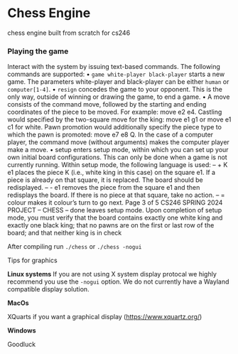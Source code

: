 # Chess Engine
chess engine built from scratch for cs246

### Playing the game
Interact with the system by issuing text-based commands. The following commands are supported:
• `game white-player black-player` starts a new game. The parameters white-player and black-player
can be either `human` or `computer[1-4]`.
• `resign` concedes the game to your opponent. This is the only way, outside of winning or drawing the game, to end a
game.
• A move consists of the command move, followed by the starting and ending coordinates of the piece to be moved. For
example: move e2 e4. Castling would specified by the two-square move for the king: move e1 g1 or move e1
c1 for white. Pawn promotion would additionally specify the piece type to which the pawn is promoted: move e7
e8 Q. In the case of a computer player, the command move (without arguments) makes the computer player make a
move.
• setup enters setup mode, within which you can set up your own initial board configurations. This can only be done
when a game is not currently running. Within setup mode, the following language is used:
– + K e1 places the piece K (i.e., white king in this case) on the square e1. If a piece is already on that square, it
is replaced. The board should be redisplayed.
– - e1 removes the piece from the square e1 and then redisplays the board. If there is no piece at that square, take
no action.
– = colour makes it colour’s turn to go next.
Page 3 of 5
CS246 SPRING 2024 PROJECT – CHESS
– done leaves setup mode.
Upon completion of setup mode, you must verify that the board contains exactly one white king and exactly one black
king; that no pawns are on the first or last row of the board; and that neither king is in check

 

After compiling run `./chess` or `./chess -nogui`

Tips for graphics 

**Linux systems**
If you are not using X system display protocal we highly recommend you use the `-nogui` option. We do not currently have a Wayland compatible display solution.  

**MacOs**

XQuarts if you want a graphical display (https://www.xquartz.org/)

 **Windows**

 Goodluck 
